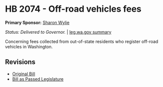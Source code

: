 # HB 2074 - Off-road vehicles fees
**Primary Sponsor:** [Sharon Wylie](/person/leg/sharon.wylie.md)

*Status: Delivered to Governor.* | [leg.wa.gov summary](https://app.leg.wa.gov/billsummary?BillNumber=2074&Year=2021)

Concerning fees collected from out-of-state residents who register off-road vehicles in Washington.

## Revisions
* [Original Bill](1/)
* [Bill as Passed Legislature](1/)